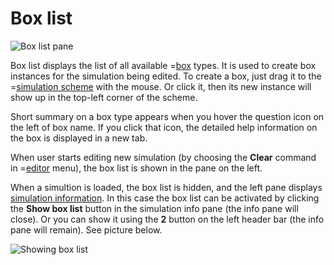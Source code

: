 # Box list
![](/meta/doc/page/editorpane-boxlist-1.png 'Box list pane')

Box list displays the list of all available =[box](/doc#page/general-items) types.
It is used to create box instances for the simulation being edited. To create a box, just drag it to the =[simulation scheme](/doc#page/editorpane-scheme) with the mouse.
Or click it, then its new instance will show up in the top-left corner of the scheme.

Short summary on a box type appears when you hover the question icon on the left of box name. If you click that icon, the detailed help information on the box is displayed in a new tab.

When user starts editing new simulation (by choosing the **Clear** command in =[editor](/editor) menu), the box list is shown in the pane on the left.

When a simultion is loaded, the box list is hidden, and the left pane displays [simulation information](/doc#page/editorpane-info). In this case the box list can be activated by clicking the **Show box list**
button in the simulation info pane (the info pane will close). Or you can show it using the **2** button on the left header bar (the info pane will remain).
See picture below.

![](/meta/doc/page/editorpane-boxlist-2.png 'Showing box list')

